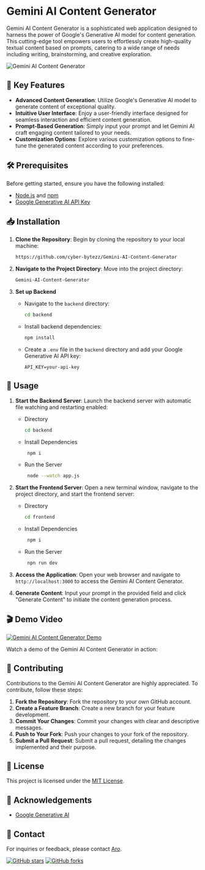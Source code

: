 # Gemini AI Content Generator

Gemini AI Content Generator is a sophisticated web application designed to harness the power of Google's Generative AI model for content generation. This cutting-edge tool empowers users to effortlessly create high-quality textual content based on prompts, catering to a wide range of needs including writing, brainstorming, and creative exploration.

![Gemini AI Content Generator](https://github.com/cyber-bytezz/Gemini-AI-Content-Generator/assets/130319315/d2dd2ee4-5ba0-4aa4-a8ca-ea48891f6cdd)

## 🚀 Key Features

- **Advanced Content Generation**: Utilize Google's Generative AI model to generate content of exceptional quality.
- **Intuitive User Interface**: Enjoy a user-friendly interface designed for seamless interaction and efficient content generation.
- **Prompt-Based Generation**: Simply input your prompt and let Gemini AI craft engaging content tailored to your needs.
- **Customization Options**: Explore various customization options to fine-tune the generated content according to your preferences.

## 🛠️ Prerequisites

Before getting started, ensure you have the following installed:

- [Node.js](https://nodejs.org) and [npm](https://www.npmjs.com/)
- [Google Generative AI API Key](https://ai.google.dev/)

## 📥 Installation

1. **Clone the Repository**: Begin by cloning the repository to your local machine:

   ```bash
   https://github.com/cyber-bytezz/Gemini-AI-Content-Generator
   ```

2. **Navigate to the Project Directory**: Move into the project directory:

   ```bash
   Gemini-AI-Content-Generator
   ```

3. **Set up Backend**

   - Navigate to the `backend` directory:

     ```bash
     cd backend
     ```

   - Install backend dependencies:

     ```bash
     npm install
     ```

   - Create a `.env` file in the `backend` directory and add your Google Generative AI API key:

     ```
     API_KEY=your-api-key
     ```

## 🚀 Usage

1. **Start the Backend Server**: Launch the backend server with automatic file watching and restarting enabled:
    - Directory
      ```bash
      cd backend
      ```
   - Install Dependencies
      ```bash
       npm i
      ```
   - Run the Server
      ```bash
       node --watch app.js
      ```

2. **Start the Frontend Server**: Open a new terminal window, navigate to the project directory, and start the frontend server:
    - Directory
      ```bash
      cd frontend
      ```
   - Install Dependencies
      ```bash
       npm i
      ```
   - Run the Server
      ```bash
       npn run dev
      ```

3. **Access the Application**: Open your web browser and navigate to `http://localhost:3000` to access the Gemini AI Content Generator.

4. **Generate Content**: Input your prompt in the provided field and click "Generate Content" to initiate the content generation process.

## 🎬 Demo Video

[![Gemini AI Content Generator Demo](https://github.com/cyber-bytezz/Gemini-AI-Content-Generator/assets/130319315/d2dd2ee4-5ba0-4aa4-a8ca-ea48891f6cdd)](https://github.com/cyber-bytezz/Gemini-AI-Content-Generator/assets/130319315/91bbe31f-b06b-4ed0-98e5-99d61de87466)

Watch a demo of the Gemini AI Content Generator in action:

## 🤝 Contributing

Contributions to the Gemini AI Content Generator are highly appreciated. To contribute, follow these steps:

1. **Fork the Repository**: Fork the repository to your own GitHub account.
2. **Create a Feature Branch**: Create a new branch for your feature development.
3. **Commit Your Changes**: Commit your changes with clear and descriptive messages.
4. **Push to Your Fork**: Push your changes to your fork of the repository.
5. **Submit a Pull Request**: Submit a pull request, detailing the changes implemented and their purpose.

## 📄 License

This project is licensed under the [MIT License](LICENSE).

## 🙏 Acknowledgements

- [Google Generative AI](https://github.com/google-research/google-research/tree/main/generative_ai)

## 📧 Contact

For inquiries or feedback, please contact [Aro](mailto:chandru2021007@gmail.com).

[![GitHub stars](https://img.shields.io/github/stars/cyber-bytezz/Gemini-AI-Content-Generator.svg?style=social)](https://github.com/cyber-bytezz/Gemini-AI-Content-Generator) [![GitHub forks](https://img.shields.io/github/forks/cyber-bytezz/Gemini-AI-Content-Generator.svg?style=social)](https://github.com/cyber-bytezz/Gemini-AI-Content-Generator/network)

